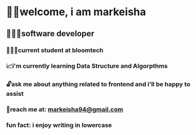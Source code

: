 # 👋🏿welcome, i am markeisha

## 👩🏾‍💻software developer

### 👩🏾‍🎓current student at bloomtech 
### 📈i'm currently learning Data Structure and Algorpthms

### 🔓ask me about anything related to frontend and i'll be happy to assist
### 💌reach me at: markeisha94@gmail.com

### fun fact: i enjoy writing in lowercase 

